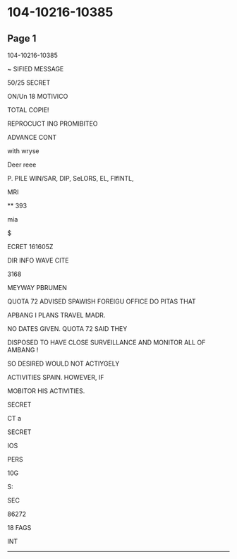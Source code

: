 # 104-10216-10385

## Page 1

104-10216-10385

~ SIFIED MESSAGE

50/25 SECRET

ON/Un 18 MOTIVICO

TOTAL COPIE!

REPROCUCT ING PROMIBITEO

ADVANCE CONT

with wryse

Deer reee

P. PILE WIN/SAR, DIP, SeLORS, EL, FIfINTL,

MRI

** 393

mia

$

ECRET 161605Z

DIR INFO WAVE CITE

3168

MEYWAY PBRUMEN

QUOTA 72 ADVISED SPAWISH FOREIGU OFFICE DO PITAS THAT

APBANG I PLANS TRAVEL MADR.

NO DATES GIVEN. QUOTA 72 SAID THEY

DISPOSED TO HAVE CLOSE SURVEILLANCE AND MONITOR ALL OF AMBANG !

SO DESIRED WOULD NOT ACTIYGELY

ACTIVITIES SPAIN. HOWEVER, IF

MOBITOR HIS ACTIVITIES.

SECRET

CT a

SECRET

IOS

PERS

10G

S:

SEC

86272

18 FAGS

INT

---

